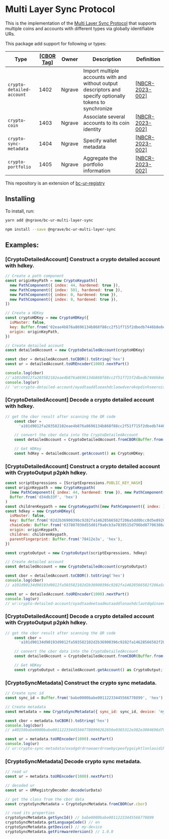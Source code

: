# Multi Layer Sync Protocol

This is the implementation of the [Multi Layer Sync Protocol](https://github.com/ngraveio/Research/blob/main/papers/nbcr-2023-002-multi-layer-sync.md#ancher) that supports multiple coins and accounts with different types via globally identifiable URs.

This package add support for following ur types:

| Type                      | [[CBOR Tag]](https://www.iana.org/assignments/cbor-tags/cbor-tags.xhtml) | Owner  | Description                                                                                               | Definition                                                                                                 |
| ------------------------- | ------------------------------------------------------------------------ | ------ | --------------------------------------------------------------------------------------------------------- | ---------------------------------------------------------------------------------------------------------- |
| `crypto-detailed-account` | 1402                                                                     | Ngrave | Import multiple accounts with and without output descriptors and specify optionally tokens to synchronize | [[NBCR-2023-002]](https://github.com/ngraveio/Research/blob/main/papers/nbcr-2023-002-multi-layer-sync.md) |
| `crypto-coin`             | 1403                                                                     | Ngrave | Associate several accounts to its coin identity                                                           | [[NBCR-2023-002]](https://github.com/ngraveio/Research/blob/main/papers/nbcr-2023-002-multi-layer-sync.md) |
| `crypto-sync-metadata`    | 1404                                                                     | Ngrave | Specify wallet metadata                                                                                   | [[NBCR-2023-002]](https://github.com/ngraveio/Research/blob/main/papers/nbcr-2023-002-multi-layer-sync.md) |
| `crypto-portfolio`        | 1405                                                                     | Ngrave | Aggregate the portfolio information                                                                       | [[NBCR-2023-002]](https://github.com/ngraveio/Research/blob/main/papers/nbcr-2023-002-multi-layer-sync.md) |

This repository is an extension of [bc-ur-registry](https://github.com/KeystoneHQ/ur-registry)

## Installing

To install, run:

```bash
yarn add @ngrave/bc-ur-multi-layer-sync
```

```bash
npm install --save @ngrave/bc-ur-multi-layer-sync
```

## Examples:

### [CryptoDetailedAccount] Construct a crypto detailed account with hdkey.

```js
// Create a path component
const originKeyPath = new CryptoKeypath([
  new PathComponent({ index: 44, hardened: true }),
  new PathComponent({ index: 501, hardened: true }),
  new PathComponent({ index: 0, hardened: true }),
  new PathComponent({ index: 0, hardened: true }),
])

// Create a HDKey
const cryptoHDKey = new CryptoHDKey({
  isMaster: false,
  key: Buffer.from('02eae4b876a8696134b868f88cc2f51f715f2dbedb7446b8e6edf3d4541c4eb67b', 'hex'),
  origin: originKeyPath,
})

// Create detailed account
const detailedAccount = new CryptoDetailedAccount(cryptoHDKey)

const cbor = detailedAccount.toCBOR().toString('hex')
const ur = detailedAccount.toUREncoder(1000).nextPart()

console.log(cbor)
//'a101d9012fa203582102eae4b876a8696134b868f88cc2f51f715f2dbedb7446b8e6edf3d4541c4eb67b06d90130a10188182cf51901f5f500f500f5'
console.log(ur)
// 'ur:crypto-detailed-account/oyadtaaddloeaxhdclaowdverokopdinhseeroisyalksaykctjshedprnuyjyfgrovawewftyghceglrpkgamtaaddyoyadlocsdwykcfadykykaeykaeyknegrrfkn'
```

### [CryptoDetailedAccount] Decode a crypto detailed account with hdkey.

```js
// get the cbor result after scanning the QR code
    const cbor =
      'a101d9012fa203582102eae4b876a8696134b868f88cc2f51f715f2dbedb7446b8e6edf3d4541c4eb67b06d90130a10188182cf51901f5f500f500f5';

    // convert the cbor data into the CryptoDetailedAccount
    const detailedAccount = CryptoDetailedAccount.fromCBOR(Buffer.from(cbor, 'hex'));

    // Get HDKey
    const hdKey = detailedAccount.getAccount() as CryptoHDKey;
```

### [CryptoDetailedAccount] Construct a crypto detailed account with CryptoOutput p2pkh hdkey.

```js
const scriptExpressions = [ScriptExpressions.PUBLIC_KEY_HASH]
const originKeypath = new CryptoKeypath(
  [new PathComponent({ index: 44, hardened: true }), new PathComponent({ index: 0, hardened: true }), new PathComponent({ index: 0, hardened: true })],
  Buffer.from('d34db33f', 'hex')
)
const childrenKeypath = new CryptoKeypath([new PathComponent({ index: 1, hardened: false }), new PathComponent({ hardened: false })])
const hdkey = new CryptoHDKey({
  isMaster: false,
  key: Buffer.from('02d2b36900396c9282fa14628566582f206a5dd0bcc8d5e892611806cafb0301f0', 'hex'),
  chainCode: Buffer.from('637807030d55d01f9a0cb3a7839515d796bd07706386a6eddf06cc29a65a0e29', 'hex'),
  origin: originKeypath,
  children: childrenKeypath,
  parentFingerprint: Buffer.from('78412e3a', 'hex'),
})

const cryptoOutput = new CryptoOutput(scriptExpressions, hdkey)

// Create detailed account
const detailedAccount = new CryptoDetailedAccount(cryptoOutput)

const cbor = detailedAccount.toCBOR().toString('hex')
console.log(cbor)
// a101d90134d90193d9012fa503582102d2b36900396c9282fa14628566582f206a5dd0bcc8d5e892611806cafb0301f0045820637807030d55d01f9a0cb3a7839515d796bd07706386a6eddf06cc29a65a0e2906d90130a20186182cf500f500f5021ad34db33f07d90130a1018401f480f4081a78412e3a

const ur = detailedAccount.toUREncoder(1000).nextPart()
console.log(ur)
// ur:crypto-detailed-account/oyadtaadeetaadmutaaddlonaxhdclaotdqdinaeesjzmolfzsbbidlpiyhddlcximhltirfsptlvsmohscsamsgzoaxadwtaahdcxiaksataxbtgotictnybnqdoslsmdbztsmtryatjoialnolweuramsfdtolhtbadtamtaaddyoeadlncsdwykaeykaeykaocytegtqdfhattaaddyoyadlradwklawkaycyksfpdmfttnsbreem
```

### [CryptoDetailedAccount] Decode a crypto detailed account with CryptoOutput p2pkh hdkey.

```js
// get the cbor result after scanning the QR code
    const cbor =
      'a101d90134d90193d9012fa503582102d2b36900396c9282fa14628566582f206a5dd0bcc8d5e892611806cafb0301f0045820637807030d55d01f9a0cb3a7839515d796bd07706386a6eddf06cc29a65a0e2906d90130a20186182cf500f500f5021ad34db33f07d90130a1018401f480f4081a78412e3a';

    // convert the cbor data into the CryptoDetailedAccount
    const detailedAccount = CryptoDetailedAccount.fromCBOR(Buffer.from(cbor, 'hex'));

    // Get HDKey
    const cryptoOutput = detailedAccount.getAccount() as CryptoOutput;
```

### [CryptoSyncMetadata] Construct the crypto sync metadata.

```js
// Create sync id
const sync_id = Buffer.from('babe0000babe00112233445566778899', 'hex')

// Create metadata
const metadata = new CryptoSyncMetadata({ sync_id: sync_id, device: 'my-device', language_code: 'en', fw_version: '1.0.0' })

const cbor = metadata.toCBOR().toString('hex')
console.log(cbor)
// a40150babe0000babe001122334455667788990262656e0365312e302e3004696d792d646576696365

const ur = metadata.toUREncoder(1000).nextPart()
console.log(ur)
// ur:crypto-sync-metadata/oxadgdrdrnaeaerdrnaebycpeofygoiyktlonlaoidihjtaxihehdmdydmdyaainjnkkdpieihkoiniaihfrzmytvl
```

### [CryptoSyncMetadata] Decode crypto sync metadata.

```js
// read ur
const ur = metadata.toUREncoder(1000).nextPart()

// decoded ur
const ur = URRegistryDecoder.decode(urData)

// get the class from the cbor data
const cryptoSyncMetadata = CryptoSyncMetadata.fromCBOR(ur.cbor)

// read its properties
cryptoSyncMetadata.getSyncId() // babe0000babe00112233445566778899
cryptoSyncMetadata.getLanguageCode() // en
cryptoSyncMetadata.getDevice() // my-device
cryptoSyncMetadata.getFirmwareVersion() // 1.0.0
```
